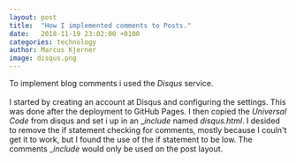 ```yaml
---
layout: post
title:  "How I implemented comments to Posts."
date:   2018-11-19 23:02:00 +0100
categories: technology
author: Marcus Kjerner
image: disqus.png
---
```

To implement blog comments i used the _Disqus_ service. 
<br><br>
I started by creating an account at Disqus and configuring the settings. This was done after the deployment to GitHub Pages. I then copied the _Universal Code_  from disqus and set i up in an __include_ named _disqus.html_. I desided to remove the if statement checking for comments, mostly because I couln't get it to work, but I found the use of the if statement to be low. The comments __include_ would only be used on the post layout. 